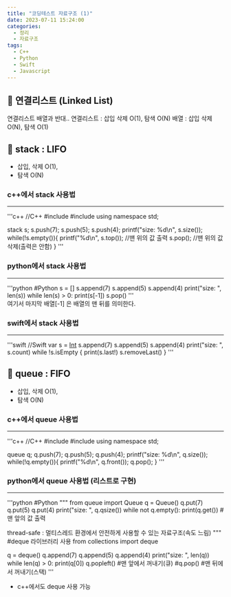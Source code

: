 ```yaml
---
title: "코딩테스트 자료구조 (1)"
date: 2023-07-11 15:24:00
categories:
  - 정리
  - 자료구조
tags:
  - C++
  - Python
  - Swift
  - Javascript
---
```


## 📖 연결리스트 (Linked List)

연결리스트 배열과 반대..
연결리스트 : 삽입 삭제 O(1), 탐색 O(N)
배열 : 삽입 삭제 O(N), 탐색 O(1)

## 📖 stack : LIFO
* 삽입, 삭제 O(1),
* 탐색 O(N)

### c++에서 stack 사용법  
---  
'''c++
//C++
#include <iostream>
#include <stack>
using namespace std;

stack<int> s;
s.push(7);
s.push(5);
s.push(4);
printf("size: %d\n", s.size());
while(!s.empty()){
  printf("%d\n", s.top()); //맨 위의 값 출력
  s.pop(); //맨 위의 값 삭제(출력은 안함)
}
'''  

### python에서 stack 사용법  
---  
'''python
#Python
s = []
s.append(7)
s.append(5)
s.append(4)
print("size: ", len(s))
while len(s) > 0:
  print(s[-1])
  s.pop() 
'''  
여기서 마지막 배열[-1] 은 배열의 맨 뒤를 의미한다.

### swift에서 stack 사용법
---  
'''swift
//Swift
var s = [Int]()
s.append(7)
s.append(5)
s.append(4)
print("size: ", s.count)
while !s.isEmpty {
  print(s.last!)
  s.removeLast()
}
'''

## 📖 queue : FIFO
* 삽입, 삭제 O(1), 
* 탐색 O(N)

### c++에서 queue 사용법  
---  
'''c++
//C++
#include <iostream>
#include <queue>
using namespace std;

queue<int> q;
q.push(7);
q.push(5);
q.push(4);
printf("size: %d\n", q.size());
while(!q.empty()){
  printf("%d\n", q.front());
  q.pop();
}
'''

### python에서 queue 사용법 (리스트로 구현)  
---  
'''python
#Python
"""
from queue import Queue
q = Queue()
q.put(7)
q.put(5)
q.put(4)
print("size: ", q.qsize())
while not q.empty():
  print(q.get()) #맨 앞의 값 출력

thread-safe : 멀티스레드 환경에서 안전하게 사용할 수 있는 자료구조(속도 느림)
"""
#deque 라이브러리 사용
from collections import deque

q = deque()
q.append(7)
q.append(5)
q.append(4)
print("size: ", len(q))
while len(q) > 0:
  print(q[0])
  q.popleft() #맨 앞에서 꺼내기(큐)
  #q.pop() #맨 뒤에서 꺼내기(스택) 
'''  
* c++에서도 deque 사용 가능



